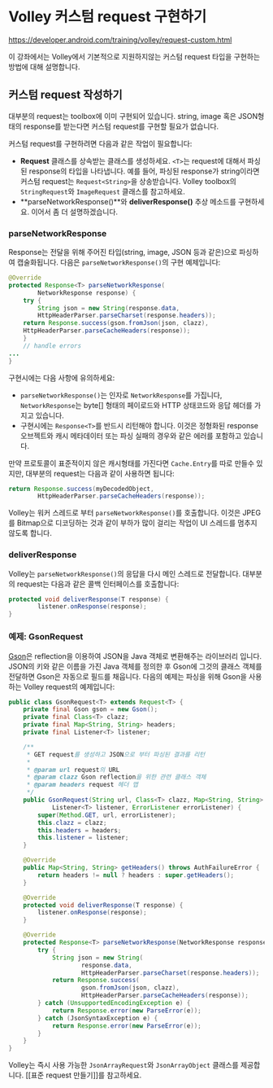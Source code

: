 # Volley 커스텀 request 구현하기

https://developer.android.com/training/volley/request-custom.html

이 강좌에서는 Volley에서 기본적으로 지원하지않는 커스텀 request 타입을 구현하는 방법에 대해 설명합니다.

## 커스텀 request 작성하기

대부분의 request는 toolbox에 이미 구현되어 있습니다. string, image 혹은 JSON형태의 response를 받는다면 커스텀 request를 구현할 필요가 없습니다.

커스텀 request를 구현하려면 다음과 같은 작업이 필요합니다:

* **Request<T>** 클래스를 상속받는 클래스를 생성하세요. `<T>`는 request에 대해서 파싱된 response의 타입을 나타냅니다. 예를 들어, 파싱된 response가 string이라면 커스텀 request는 `Request<String>`을 상송받습니다. Volley toolbox의 `StringRequest`와 `ImageRequest` 클래스를 참고하세요.
* **parseNetworkResponse()**와 **deliverResponse()** 추상 메소드를 구현하세요. 이어서 좀 더 설명하겠습니다.

### parseNetworkResponse

Response는 전달을 위해 주어진 타입(string, image, JSON 등과 같은)으로 파싱하여 캡술화됩니다. 다음은 `parseNetworkResponse()`의 구현 예제입니다:

```java
@Override
protected Response<T> parseNetworkResponse(
        NetworkResponse response) {
    try {
        String json = new String(response.data,
        HttpHeaderParser.parseCharset(response.headers));
    return Response.success(gson.fromJson(json, clazz),
    HttpHeaderParser.parseCacheHeaders(response));
    }
    // handle errors
...
}
```

구현시에는 다음 사항에 유의하세요:

* `parseNetworkResponse()`는 인자로 `NetworkResponse`를 가집니다, `NetworkResponse`는 byte[] 형태의 페이로드와 HTTP 상태코드와 응답 헤더를 가지고 있습니다.
* 구현시에는 `Response<T>`를 반드시 리턴해야 합니다. 이것은 정형화된 response 오브젝트와 캐시 메타데이터 또는 파싱 실패의 경우와 같은 에러를 포함하고 있습니다.

만약 프로토콜이 표준적이지 않은 캐시형태를 가진다면 `Cache.Entry`를 따로 만들수 있지만, 대부분의 request는 다음과 같이 사용하면 됩니다:

```java
return Response.success(myDecodedObject,
        HttpHeaderParser.parseCacheHeaders(response));
```

Volley는 워커 스레드로 부터 `parseNetworkResponse()`를 호출합니다. 이것은 JPEG를 Bitmap으로 디코딩하는 것과 같이 부하가 많이 걸리는 작업이 UI 스레드를 멈추지 않도록 합니다.

### deliverResponse

Volley는 `parseNetworkResponse()`의 응답을 다시 메인 스레드로 전달합니다. 대부분의 request는 다음과 같은 콜백 인터페이스를 호출합니다:

```java
protected void deliverResponse(T response) {
        listener.onResponse(response);
}
```

### 예제: GsonRequest

[Gson](http://code.google.com/p/google-gson/)은 reflection을 이용하여 JSON을 Java 객체로 변환해주는 라이브러리 입니다. JSON의 키와 같은 이름을 가진 Java 객체를 정의한 후 Gson에 그것의 클래스 객체를 전달하면 Gson은 자동으로 필드를 채웁니다. 다음의 예제는 파싱을 위해 Gson을 사용하는 Volley request의 예제입니다:

```java
public class GsonRequest<T> extends Request<T> {
    private final Gson gson = new Gson();
    private final Class<T> clazz;
    private final Map<String, String> headers;
    private final Listener<T> listener;

    /**
     * GET request를 생성하고 JSON으로 부터 파싱된 결과를 리턴
     *
     * @param url request의 URL
     * @param clazz Gson reflection을 위한 관련 클래스 객체
     * @param headers request 헤더 맵
     */
    public GsonRequest(String url, Class<T> clazz, Map<String, String> headers,
            Listener<T> listener, ErrorListener errorListener) {
        super(Method.GET, url, errorListener);
        this.clazz = clazz;
        this.headers = headers;
        this.listener = listener;
    }

    @Override
    public Map<String, String> getHeaders() throws AuthFailureError {
        return headers != null ? headers : super.getHeaders();
    }

    @Override
    protected void deliverResponse(T response) {
        listener.onResponse(response);
    }

    @Override
    protected Response<T> parseNetworkResponse(NetworkResponse response) {
        try {
            String json = new String(
                    response.data,
                    HttpHeaderParser.parseCharset(response.headers));
            return Response.success(
                    gson.fromJson(json, clazz),
                    HttpHeaderParser.parseCacheHeaders(response));
        } catch (UnsupportedEncodingException e) {
            return Response.error(new ParseError(e));
        } catch (JsonSyntaxException e) {
            return Response.error(new ParseError(e));
        }
    }
}
```

Volley는 즉시 사용 가능한 `JsonArrayRequest`와 `JsonArrayObject` 클래스를 제공합니다. [[표준 request 만들기]]를 참고하세요.